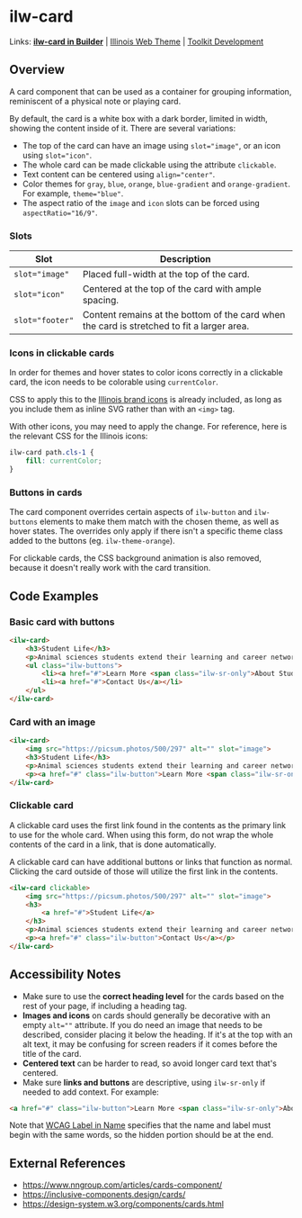 # ilw-card

Links: **[ilw-card in Builder](https://builder3.toolkit.illinois.edu/component/ilw-card/index.html)** | 
[Illinois Web Theme](https://webtheme.illinois.edu/) | 
[Toolkit Development](https://github.com/web-illinois/toolkit-management)

## Overview

A card component that can be used as a container for grouping information, reminiscent of a physical
note or playing card. 

By default, the card is a white box with a dark border, limited in width, showing the content inside of it. There are
several variations:

- The top of the card can have an image using `slot="image"`, or an icon using `slot="icon"`.
- The whole card can be made clickable using the attribute `clickable`.
- Text content can be centered using `align="center"`.
- Color themes for `gray`, `blue`, `orange`, `blue-gradient` and `orange-gradient`. For example, `theme="blue"`.
- The aspect ratio of the `image` and `icon` slots can be forced using `aspectRatio="16/9"`.

### Slots

| Slot            | Description                                                                                |
|-----------------|--------------------------------------------------------------------------------------------|
| `slot="image"`  | Placed full-width at the top of the card.                                                  |
| `slot="icon"`   | Centered at the top of the card with ample spacing.                                        |
| `slot="footer"` | Content remains at the bottom of the card when the card is stretched to fit a larger area. |

### Icons in clickable cards

In order for themes and hover states to color icons correctly in a clickable card, the icon needs to be colorable using
`currentColor`.

CSS to apply this to the [Illinois brand icons](https://cdn.brand.illinois.edu/icons.html) is already included,
as long as you include them as inline SVG rather than with an `<img>` tag.

With other icons, you may need to apply the change. For reference, here is the relevant CSS for the Illinois icons:

```css
ilw-card path.cls-1 {
    fill: currentColor;
}
```

### Buttons in cards

The card component overrides certain aspects of `ilw-button` and `ilw-buttons` elements to make them match
with the chosen theme, as well as hover states. The overrides only apply if there isn't a specific theme class
added to the buttons (eg. `ilw-theme-orange`).

For clickable cards, the CSS background animation is also removed, because it doesn't really work with the card
transition.

## Code Examples

### Basic card with buttons

```html
<ilw-card>
    <h3>Student Life</h3>
    <p>Animal sciences students extend their learning and career networks beyond the classroom. </p>
    <ul class="ilw-buttons">
        <li><a href="#">Learn More <span class="ilw-sr-only">About Student Life</span></a></li>
        <li><a href="#">Contact Us</a></li>
    </ul>
</ilw-card>
```

### Card with an image

```html
<ilw-card>
    <img src="https://picsum.photos/500/297" alt="" slot="image">
    <h3>Student Life</h3>
    <p>Animal sciences students extend their learning and career networks beyond the classroom. </p>
    <p><a href="#" class="ilw-button">Learn More <span class="ilw-sr-only">About Student Life</span></a></p>
</ilw-card>
```

### Clickable card

A clickable card uses the first link found in the contents as the primary link to use for the whole
card. When using this form, do not wrap the whole contents of the card in a link, that is done automatically.

A clickable card can have additional buttons or links that function as normal. Clicking the card outside of
those will utilize the first link in the contents.

```html
<ilw-card clickable>
    <img src="https://picsum.photos/500/297" alt="" slot="image">
    <h3>
        <a href="#">Student Life</a>
    </h3>
    <p>Animal sciences students extend their learning and career networks beyond the classroom. </p>
    <p><a href="#" class="ilw-button">Contact Us</a></p>
</ilw-card>
```

## Accessibility Notes

- Make sure to use the **correct heading level** for the cards based on the rest of your page, if including a heading
  tag.
- **Images and icons** on cards should generally be decorative with an empty `alt=""` attribute. If you do need an image
  that needs to be described, consider placing it below the heading. If it's at the top with an alt text,
  it may be confusing for screen readers if it comes before the title of the card.
- **Centered text** can be harder to read, so avoid longer card text that's centered.
- Make sure **links and buttons** are descriptive, using `ilw-sr-only` if needed to add context. For example:

```html
<a href="#" class="ilw-button">Learn More <span class="ilw-sr-only">About Cards</span></a>
```

Note that [WCAG Label in Name](https://www.w3.org/WAI/WCAG21/Understanding/label-in-name) specifies that the
name and label must begin with the same words, so the hidden portion should be at the end.

## External References

- https://www.nngroup.com/articles/cards-component/
- https://inclusive-components.design/cards/
- https://design-system.w3.org/components/cards.html

